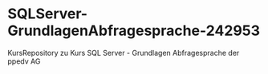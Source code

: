 # SQLServer-GrundlagenAbfragesprache-242953
KursRepository zu Kurs SQL Server - Grundlagen Abfragesprache der ppedv AG

